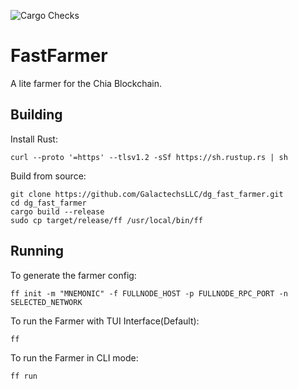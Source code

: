![Cargo Checks](https://github.com/GalactechsLLC/dg_xch_utils/actions/workflows/rust.yml/badge.svg)

FastFarmer
=====

A lite farmer for the Chia Blockchain.


Building
--------

Install Rust:
```
curl --proto '=https' --tlsv1.2 -sSf https://sh.rustup.rs | sh
```

Build from source:
```
git clone https://github.com/GalactechsLLC/dg_fast_farmer.git
cd dg_fast_farmer
cargo build --release
sudo cp target/release/ff /usr/local/bin/ff
```

Running
--------

To generate the farmer config:
```
ff init -m "MNEMONIC" -f FULLNODE_HOST -p FULLNODE_RPC_PORT -n SELECTED_NETWORK
```

To run the Farmer with TUI Interface(Default):
```
ff
```

To run the Farmer in CLI mode:
```
ff run
```